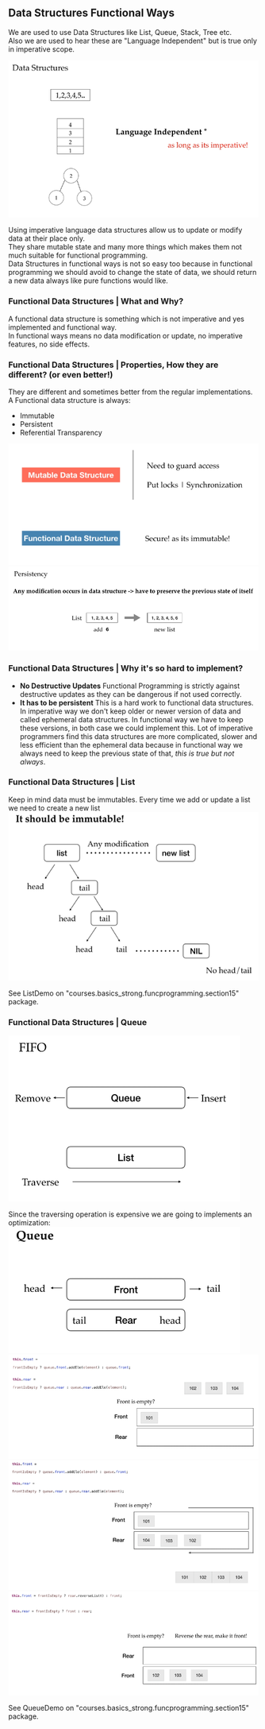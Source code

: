 ## Data Structures Functional Ways
We are used to use Data Structures like List, Queue, Stack, Tree etc.  
Also we are used to hear these are "Language Independent" but is true only in imperative scope.

![image info](./imgs/Schermata_20240829_143827.png "Data Structures")

Using imperative language data structures allow us to update or modify data at their place only.  
They share mutable state and many more things which makes them not much suitable for functional programming.  
Data Structures in functional ways is not so easy too because in functional programming we should avoid to change the state of data, we should return a new data always like pure functions would like.  

### Functional Data Structures | What and Why?
A functional data structure is something which is not imperative and yes implemented and functional way.  
In functional ways means no data modification or update, no imperative features, no side effects.

### Functional Data Structures | Properties, How they are different? (or even better!)
They are different and sometimes better from the regular implementations.  
A Functional data structure is always:
- Immutable
- Persistent
- Referential Transparency

![image info](./imgs/Schermata_20240829_150154.png "Immutable")
![image info](./imgs/Schermata_20240829_145757.png "Persistence")

### Functional Data Structures | Why it's so hard to implement?
- **No Destructive Updates** Functional Programming is strictly against destructive updates as they can be dangerous if not used correctly.
- **It has to be persistent** This is a hard work to functional data structures.  
  In imperative way we don't keep older or newer version of data and called ephemeral data structures. 
  In functional way we have to keep these versions, in both case we could implement this.
  Lot of imperative programmers find this data structures are more complicated, slower and less efficient than the ephemeral data because in functional way we always need to keep the previous state of that, *this is true but not always*. 

### Functional Data Structures | List
Keep in mind data must be immutables. Every time we add or update a list we need to create a new list
![image info](./imgs/Schermata_20240829_152541.png "List")

See ListDemo on "courses.basics_strong.funcprogramming.section15" package.

### Functional Data Structures | Queue
![image info](./imgs/Schermata_20240830_163232.png "Queue")

Since the traversing operation is expensive we are going to implements an optimization:
![image info](./imgs/Schermata_20240830_163401.png "Queue Optimization")
![image info](./imgs/Schermata_20240902_143912.png "Queue Front Rear Enqueue")
![image info](./imgs/Schermata_20240902_144055.png "Queue Front Rear Enqueue")
![image info](./imgs/Schermata_20240902_144442.png "Queue Front Rear Dequeue")

See QueueDemo on "courses.basics_strong.funcprogramming.section15" package.